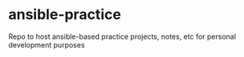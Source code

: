 # ansible-practice
Repo to host ansible-based practice projects, notes, etc for personal development purposes
